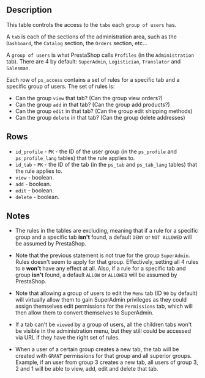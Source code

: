 ## Description

This table controls the access to the `tabs` each `group of users` has.

A `tab` is each of the sections of the administration area, such as the
`Dashboard`, the `Catalog` section, the `Orders` section, etc...

A `group of users` is what PrestaShop calls `Profiles` (in the `Administration`
tab). There are 4 by default: `SuperAdmin`, `Logistician`, `Translator` and
`Salesman`.

Each row of `ps_access` contains a set of rules for a specific tab and a
specific group of users. The set of rules is:

* Can the group `view` that tab? (Can the group view orders?)
* Can the group `add` in that tab? (Can the group add products?)
* Can the group `edit` in that tab? (Can the group edit shipping methods)
* Can the group `delete` in that tab? (Can the group delete addresses)

## Rows

* `id_profile` - `PK` - the ID of the user group (in the `ps_profile` and
`ps_profile_lang` tables) that the rule applies to.
* `id_tab` - `PK` - the ID of the tab (in the `ps_tab` and `ps_tab_lang` tables)
that the rule applies to.
* `view` - boolean.
* `add` - boolean.
* `edit` - boolean.
* `delete` - boolean.

## Notes

* The rules in the tables are excluding, meaning that if a rule for a specific
group and a specific tab <b>isn't</b> found, a default `DENY` or `NOT ALLOWED`
will be assumed by PrestaShop.

* Note that the previous statement is not true for the group `SuperAdmin`. Rules
doesn't seem to apply for that group. Effectively, setting all 4 rules to `0`
<b>won't</b> have any effect at all. Also, if a rule for a specific tab and
group <b>isn't</b> found, a default `ALLOW` or `ALLOWED` will be assumed by
PrestaShop.

* Note that allowing a group of users to edit the `Menu` tab (ID `90` by
default) will virtually allow them to gain SuperAdmin privileges as they could
assign themselves edit permissions for the `Permissions` tab, which will then
allow them to convert themselves to SuperAdmin.

* If a tab can't be `viewed` by a group of users, all the children tabs won't be
visible in the administration menu, but they still could be accessed via URL if
they have the right set of rules.

* When a user of a certain group creates a new tab, the tab will be created with
`GRANT` permissions for that group and all superior groups. Example, if an user
from group 3 creates a new tab, all users of group 3, 2 and 1 will be able
to view, add, edit and delete that tab.
